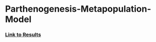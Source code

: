 # Parthenogenesis-Metapopulation-Model

### [Link to Results](https://drive.google.com/drive/folders/14FyV7wU9uos66HpCWyOoGlF76G2PWNgu?usp=sharing)